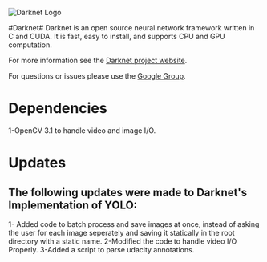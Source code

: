 ![Darknet Logo](http://pjreddie.com/media/files/darknet-black-small.png)

#Darknet#
Darknet is an open source neural network framework written in C and CUDA. It is fast, easy to install, and supports CPU and GPU computation.

For more information see the [Darknet project website](http://pjreddie.com/darknet).

For questions or issues please use the [Google Group](https://groups.google.com/forum/#!forum/darknet).

# Dependencies
1-OpenCV 3.1 to handle video and image I/O.

# Updates
## The following updates were made to Darknet's Implementation of YOLO:
1- Added code to batch process and save images at once, instead of asking the user for each image seperately and saving it statically in the root directory with a static name.
2-Modified the code to handle video I/O Properly.
3-Added a script to parse udacity annotations.


